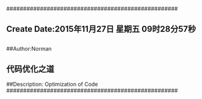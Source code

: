 ###################################################
## Create Date:2015年11月27日 星期五 09时28分57秒
##
##Author:Norman
## 代码优化之道
##Description: Optimization of Code
###################################################
